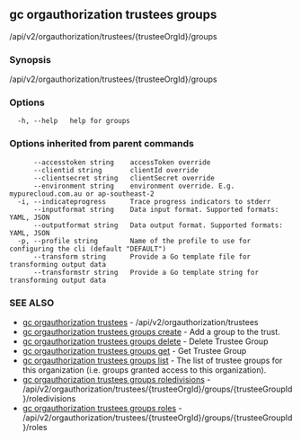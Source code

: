 ## gc orgauthorization trustees groups

/api/v2/orgauthorization/trustees/{trusteeOrgId}/groups

### Synopsis

/api/v2/orgauthorization/trustees/{trusteeOrgId}/groups

### Options

```
  -h, --help   help for groups
```

### Options inherited from parent commands

```
      --accesstoken string    accessToken override
      --clientid string       clientId override
      --clientsecret string   clientSecret override
      --environment string    environment override. E.g. mypurecloud.com.au or ap-southeast-2
  -i, --indicateprogress      Trace progress indicators to stderr
      --inputformat string    Data input format. Supported formats: YAML, JSON
      --outputformat string   Data output format. Supported formats: YAML, JSON
  -p, --profile string        Name of the profile to use for configuring the cli (default "DEFAULT")
      --transform string      Provide a Go template file for transforming output data
      --transformstr string   Provide a Go template string for transforming output data
```

### SEE ALSO

* [gc orgauthorization trustees](gc_orgauthorization_trustees.html)	 - /api/v2/orgauthorization/trustees
* [gc orgauthorization trustees groups create](gc_orgauthorization_trustees_groups_create.html)	 - Add a group to the trust.
* [gc orgauthorization trustees groups delete](gc_orgauthorization_trustees_groups_delete.html)	 - Delete Trustee Group
* [gc orgauthorization trustees groups get](gc_orgauthorization_trustees_groups_get.html)	 - Get Trustee Group
* [gc orgauthorization trustees groups list](gc_orgauthorization_trustees_groups_list.html)	 - The list of trustee groups for this organization (i.e. groups granted access to this organization).
* [gc orgauthorization trustees groups roledivisions](gc_orgauthorization_trustees_groups_roledivisions.html)	 - /api/v2/orgauthorization/trustees/{trusteeOrgId}/groups/{trusteeGroupId}/roledivisions
* [gc orgauthorization trustees groups roles](gc_orgauthorization_trustees_groups_roles.html)	 - /api/v2/orgauthorization/trustees/{trusteeOrgId}/groups/{trusteeGroupId}/roles


